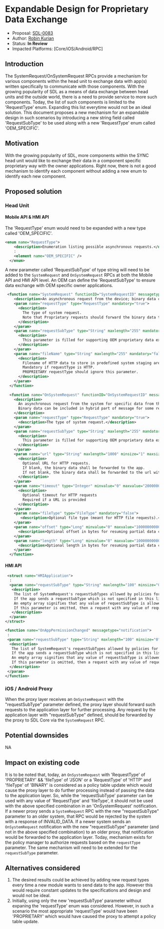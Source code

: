 # Expandable Design for Proprietary Data Exchange

* Proposal: [SDL-0083](0083-Expandable-design-for-proprietary-data-exchange.md)
* Author: [Robin Kurian](https://github.com/robinmk)
* Status: **In Review**
* Impacted Platforms: [Core/iOS/Android/RPC]

## Introduction

The SystemRequest/OnSystemRequest RPCs provide a mechanism for various components within the head unit to exchange data with app(s) written specifically to communicate with those components. With the growing popularity of SDL as a means of data exchange between head units and the outside world, there is a need to provide service to more such components. Today, the list of such components is limited to the 'RequestType' enum. Expanding this list everytime would not be an ideal solution.
This document proposes a new mechanism for an expandable design in such scenarios by introducing a new string field called 'RequestSubType' to be used along with a new 'RequestType' enum called 'OEM_SPECIFIC'.

## Motivation

With the growing popularity of SDL, more components within the SYNC head unit would like to exchange their data in a component specific proprietary way with the owner applications. Right now, there is not a good mechanism to identify each component without adding a new enum to identify each new component.

## Proposed solution

### Head Unit
#### Mobile API & HMI API
The 'RequestType' enum would need to be expanded with a new type called 'OEM_SPECIFIC'.
```xml
<enum name="RequestType">
    <description>Enumeration listing possible asynchronous requests.</description>
    :
    <element name="OEM_SPECIFIC" />    
  </enum>
  ```
A new parameter called 'RequestSubType' of type string will need to be added to the `SystemRequest` and `OnSystemRequest` RPCs at both the Mobile API and HMI API level.
An OEM can define the 'RequestSubType' to ensure data exchange with OEM specific owner applications.
```xml
 <function name="SystemRequest" functionID="SystemRequestID" messagetype="request" >
    <description>An asynchronous request from the device; binary data can be included in hybrid part of message for some requests (such as HTTP, Proprietary, or Authentication requests)</description>
    <param name="requestType" type="RequestType" mandatory="true">
      <description>
        The type of system request.
        Note that Proprietary requests should forward the binary data to the known proprietary module on the system.
      </description>
    </param>
    <param name="requestSubType" type="String" maxlength="255" mandatory="false">
      <description>
        This parameter is filled for supporting OEM proprietary data exchanges.
      </description>
    </param>
    <param name="fileName" type="String" maxlength="255" mandatory="false">
      <description>
        Filename of HTTP data to store in predefined system staging area.
        Mandatory if requestType is HTTP.
        PROPRIETARY requestType should ignore this parameter. 
      </description>
    </param>
  </function>
  
  <function name="OnSystemRequest" functionID="OnSystemRequestID" messagetype="notification" >
    <description>
      An asynchronous request from the system for specific data from the device or the cloud or response to a request from the device or cloud
      Binary data can be included in hybrid part of message for some requests (such as Authentication request responses)
    </description>
    <param name="requestType" type="RequestType" mandatory="true">
      <description>The type of system request.</description>
    </param>
    <param name="requestSubType" type="String" maxlength="255" mandatory="false">
      <description>
        This parameter is filled for supporting OEM proprietary data exchanges.
      </description>
    </param>	
    <param name="url" type="String" maxlength="1000" minsize="1" maxsize="100" mandatory="false">
      <description>
        Optional URL for HTTP requests.
        If blank, the binary data shall be forwarded to the app.
        If not blank, the binary data shall be forwarded to the url with a provided timeout in seconds.
      </description>
    </param>
    <param name="timeout" type="Integer" minvalue="0" maxvalue="2000000000" mandatory="false">
      <description>
      	Optional timeout for HTTP requests
      	Required if a URL is provided
      </description>
    </param>
    <param name="fileType" type="FileType" mandatory="false">
       <description>Optional file type (meant for HTTP file requests).</description>
    </param>
    <param name="offset" type="Long" minvalue="0" maxvalue="100000000000" mandatory="false">
      <description>Optional offset in bytes for resuming partial data chunks</description>
    </param>
    <param name="length" type="Long" minvalue="0" maxvalue="100000000000" mandatory="false">
      <description>Optional length in bytes for resuming partial data chunks</description>
    </param>    
  </function>	
```
#### HMI API
```xml
 <struct name="HMIApplication">
  :
  <param name="requestSubType" type="String" maxlength="100" minsize="0" maxsize="100" array="true" mandatory="false">
   <description>
	The list of SystemRequest's requestSubTypes allowed by policies for the named application.
	If the app sends a requestSubType which is not specified in this list, then that request should be rejected.
	An empty array signifies that any value of requestSubType is allowed for this app.
	If this parameter is omitted, then a request with any value of requestSubType is now allowed for this app
   </description>
  </param>
</struct>

<function name="OnAppPermissionChanged" messagetype="notification">
 :
 <param name="requestSubType" type="String" maxlength="100" minsize="0" maxsize="100" array="true" mandatory="false">
  <description>
   The list of SystemRequest's requestSubTypes allowed by policies for the named application.
   If the app sends a requestSubType which is not specified in this list, then that request should be rejected.
   An empty array signifies that any value of requestSubType is allowed for this app.
   If this parameter is omitted, then a request with any value of requestSubType is now allowed for this app
  </description>
 </param>
</function>
```
### iOS / Android Proxy

When the proxy layer receives an `OnSystemRequest` with the "requestSubType" parameter defined, the proxy layer should forward such requests to the application layer for further processing.
Any request by the application layer with "requestSubType" defined, should be forwarded by the proxy to SDL Core via the `SystemRequest` RPC.

## Potential downsides

NA

## Impact on existing code

It is to be noted that, today, an `OnSystemRequest` with 'RequestType' of 'PROPRIETARY' && 'fileType' of 'JSON' or a 'RequestType' of 'HTTP' and 'fileType' of 'BINARY' is considered as a policy table update which would cause the proxy layer to do further processing instead of passing the data to the application layer.
So, while the 'requestSubType' parameter can be used with any value of 'RequestType' and 'fileType', it should not be used with the above specified combination in an 'OnSystemRequest' notification.
If a newer proxy sends a `SystemRequest` RPC with the new "requestSubType" parameter to an older system, that RPC would be rejected by the system with a response of INVALID_DATA. 
If a newer system sends an `OnSystemRequest` notification with the new "requestSubType" parameter (and not in the above specified combination) to an older proxy, that notification would be forwarded to the application layer.
Today, mechanism exists for the policy manager to authorize requests based on the `requestType` parameter. The same mechanism will need to be extended for the `requestSubType` parameter.

## Alternatives considered

1. The desired results could be achieved by adding new request types every time a new module wants to send data to the app. However this would require constant updates to the specifications and design and would not be ideal.
2. Initially, using only the new 'requestSubType' parameter without expaning the 'requestType' enum was considered. However, in such a scenario the most appropriate 'requestType' would have been 'PROPRIETARY' which would have caused the proxy to attempt a policy table update.
